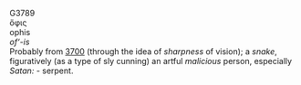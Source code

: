G3789  
ὄφις  
ophis  
*of‘-is*  
Probably from [3700](g3700) (through the idea of *sharpness* of vision);
a *snake*, figuratively (as a type of sly cunning) an artful *malicious*
person, especially *Satan:* - serpent.  
